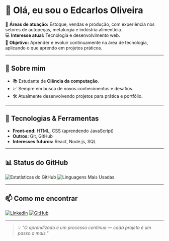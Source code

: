 # 👋 Olá, eu sou o Edcarlos Oliveira

💼 **Áreas de atuação:** Estoque, vendas e produção, com experiência nos setores de autopeças, metalurgia e indústria alimentícia.  
💻 **Interesse atual:** Tecnologia e desenvolvimento web.  
🎯 **Objetivo:** Aprender e evoluir continuamente na área de tecnologia, aplicando o que aprendo em projetos práticos.  

---

## 🚀 Sobre mim
- 📚 Estudante de **Ciência da computação**.
- 📈 Sempre em busca de novos conhecimentos e desafios.
- 🛠 Atualmente desenvolvendo projetos para prática e portfólio.


---

## 📌 Tecnologias & Ferramentas
- **Front-end:** HTML, CSS (aprendendo JavaScript)
- **Outros:** Git, GitHub
- **Interesses futuros:** React, Node.js, SQL

---

## 📊 Status do GitHub
![Estatísticas do GitHub](https://github-readme-stats.vercel.app/api?username=edcarlosoli&show_icons=true&theme=dracula)
![Linguagens Mais Usadas](https://github-readme-stats.vercel.app/api/top-langs/?username=edcarlosoli&layout=compact&theme=dracula)

---

## 📫 Como me encontrar
[![LinkedIn](https://img.shields.io/badge/LinkedIn-0077B5?style=for-the-badge&logo=linkedin&logoColor=white)](https://www.linkedin.com/in/edcarlos-o-77a553102/)
[![GitHub](https://img.shields.io/badge/GitHub-000?style=for-the-badge&logo=github&logoColor=white)](https://github.com/edcarlosoli)

---
> 💡 *"O aprendizado é um processo contínuo — cada projeto é um passo a mais."*
